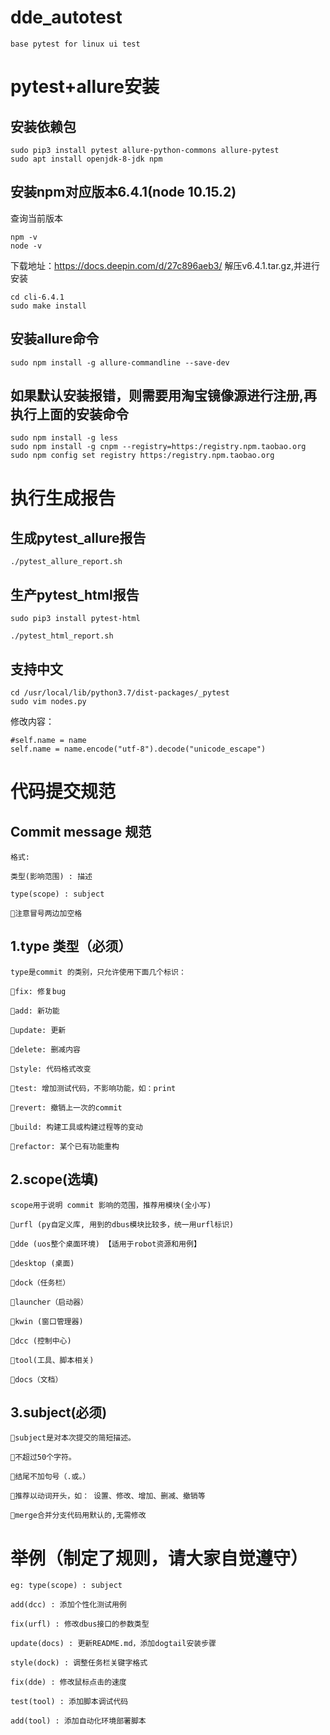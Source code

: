 # dde_autotest
```
base pytest for linux ui test
```

# pytest+allure安装

## 安装依赖包
```
sudo pip3 install pytest allure-python-commons allure-pytest
sudo apt install openjdk-8-jdk npm
```
## 安装npm对应版本6.4.1(node 10.15.2)
查询当前版本
```
npm -v 
node -v
```
下载地址：https://docs.deepin.com/d/27c896aeb3/
解压v6.4.1.tar.gz,并进行安装
```
cd cli-6.4.1
sudo make install
```
## 安装allure命令
```
sudo npm install -g allure-commandline --save-dev
```
## 如果默认安装报错，则需要用淘宝镜像源进行注册,再执行上面的安装命令
```
sudo npm install -g less
sudo npm install -g cnpm --registry=https:/registry.npm.taobao.org
sudo npm config set registry https:/registry.npm.taobao.org
```
# 执行生成报告
## 生成pytest_allure报告
```
./pytest_allure_report.sh
```
## 生产pytest_html报告
```
sudo pip3 install pytest-html

./pytest_html_report.sh
```
##  支持中文
```
cd /usr/local/lib/python3.7/dist-packages/_pytest
sudo vim nodes.py
```
修改内容：
```
#self.name = name
self.name = name.encode("utf-8").decode("unicode_escape")
```
# 代码提交规范
## Commit message 规范
```
格式:

类型(影响范围) : 描述 

type(scope) : subject

注意冒号两边加空格
```
## 1.type 类型（必须）
```
type是commit 的类别，只允许使用下面几个标识：

fix: 修复bug

add: 新功能

update: 更新

delete: 删减内容

style: 代码格式改变

test: 增加测试代码，不影响功能，如：print

revert: 撤销上一次的commit

build: 构建工具或构建过程等的变动

refactor: 某个已有功能重构
```
## 2.scope(选填)
```
scope用于说明 commit 影响的范围，推荐用模块(全小写)

urfl (py自定义库, 用到的dbus模块比较多，统一用urfl标识)

dde (uos整个桌面环境) 【适用于robot资源和用例】

desktop (桌面)

dock（任务栏）

launcher（启动器）

kwin (窗口管理器)

dcc (控制中心)

tool(工具、脚本相关)

docs（文档）
```

## 3.subject(必须)
```
subject是对本次提交的简短描述。

不超过50个字符。

结尾不加句号（.或。）

推荐以动词开头，如： 设置、修改、增加、删减、撤销等

merge合并分支代码用默认的,无需修改
```

# 举例（制定了规则，请大家自觉遵守）
```
eg: type(scope) : subject

add(dcc) : 添加个性化测试用例

fix(urfl) : 修改dbus接口的参数类型

update(docs) : 更新README.md，添加dogtail安装步骤

style(dock) : 调整任务栏关键字格式

fix(dde) : 修改鼠标点击的速度

test(tool) : 添加脚本调试代码

add(tool) : 添加自动化环境部署脚本
```
